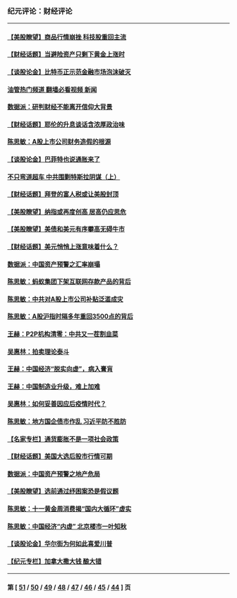### 纪元评论：财经评论
---
#### [【美股瞭望】商品行情崩挫 科技股重回主流](../../pages/nsc1026/n13029798.md?07080330) 
#### [【财经话题】当避险资产只剩下黄金上涨时](../../pages/nsc1026/n12975626.md?07080330) 
#### [【谈股论金】比特币正示范金融市场泡沫破灭](../../pages/nsc1026/n12961769.md?07080330) 
#### [油管热门频道 翻墙必看视频 新闻](ok?07080330)
#### [数据派：研判财经不能离开信仰大背景](../../pages/nsc1026/n12932684.md?07080330) 
#### [【财经话题】耶伦的升息谈话含浓厚政治味](../../pages/nsc1026/n12927299.md?07080330) 
#### [陈思敏：A股上市公司财务造假的根源](../../pages/nsc1026/n11229323.md?07080330) 
#### [【谈股论金】巴菲特也说通胀来了](../../pages/nsc1026/n12922463.md?07080330) 
#### [不只弯道超车 中共围剿特斯拉阴谋（上）](../../pages/nsc1026/n12919595.md?07080330) 
#### [【财经话题】拜登的富人税或让美股封顶](../../pages/nsc1026/n12899125.md?07080330) 
#### [【美股瞭望】纳指或再度创高 居高仍应思危](../../pages/nsc1026/n12878350.md?07080330) 
#### [【美股瞭望】美债和美元有序攀高无碍牛市](../../pages/nsc1026/n12844459.md?07080330) 
#### [【财经话题】美元悄悄上涨意味着什么？](../../pages/nsc1026/n12798222.md?07080330) 
#### [数据派：中国资产预警之汇率崩塌](../../pages/nsc1026/n12774242.md?07080330) 
#### [陈思敏：蚂蚁集团下架互联网存款产品的背后](../../pages/nsc1026/n12719862.md?07080330) 
#### [陈思敏：中共对A股上市公司补贴泛滥成灾](../../pages/nsc1026/n12713263.md?07080330) 
#### [陈思敏：A股沪指时隔多年重回3500点的背后](../../pages/nsc1026/n12675538.md?07080330) 
#### [王赫：P2P机构清零：中共又一茬割韭菜](../../pages/nsc1026/n12614544.md?07080330) 
#### [吴惠林：拍卖理论泰斗](../../pages/nsc1026/n12591360.md?07080330) 
#### [王赫：中国经济“脱实向虚”，病入膏肓](../../pages/nsc1026/n12564946.md?07080330) 
#### [王赫：中国制造业升级，难上加难](../../pages/nsc1026/n12559461.md?07080330) 
#### [吴惠林：如何妥善因应后疫情时代？](../../pages/nsc1026/n12553885.md?07080330) 
#### [陈思敏：地方国企债市作乱 习近平防不胜防](../../pages/nsc1026/n12553384.md?07080330) 
#### [【名家专栏】通货膨胀不是一项社会政策](../../pages/nsc1026/n12528711.md?07080330) 
#### [【财经话题】美国大选后股市行情可期](../../pages/nsc1026/n12514949.md?07080330) 
#### [数据派：中国资产预警之地产危局](../../pages/nsc1026/n12490884.md?07080330) 
#### [【美股瞭望】选前通过纾困案恐是假议题](../../pages/nsc1026/n12487724.md?07080330) 
#### [陈思敏：十一黄金周消费揭“国内大循环”虚实](../../pages/nsc1026/n12468798.md?07080330) 
#### [陈思敏：中国经济“内虚” 北京楼市一叶知秋](../../pages/nsc1026/n12464918.md?07080330) 
#### [【谈股论金】华尔街为何如此喜爱川普](../../pages/nsc1026/n12460691.md?07080330) 
#### [【纪元专栏】加拿大撒大钱 酿大错](../../pages/nsc1026/n12406564.md?07080330) 

---
#### 第 [ [51](./51.md?07080330) / [50](./50.md?07080330) / [49](./49.md?07080330) / [48](./48.md?07080330) / [47](./47.md?07080330) / [46](./46.md?07080330) / [45](./45.md?07080330) / [44](./44.md?07080330) ] 页
